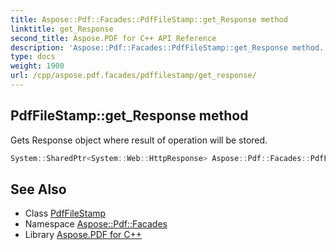 ```yaml
---
title: Aspose::Pdf::Facades::PdfFileStamp::get_Response method
linktitle: get_Response
second_title: Aspose.PDF for C++ API Reference
description: 'Aspose::Pdf::Facades::PdfFileStamp::get_Response method. Gets Response object where result of operation will be stored in C++.'
type: docs
weight: 1900
url: /cpp/aspose.pdf.facades/pdffilestamp/get_response/
---
```

## PdfFileStamp::get_Response method


Gets Response object where result of operation will be stored.

```cpp
System::SharedPtr<System::Web::HttpResponse> Aspose::Pdf::Facades::PdfFileStamp::get_Response() const
```

## See Also

* Class [PdfFileStamp](../)
* Namespace [Aspose::Pdf::Facades](../../)
* Library [Aspose.PDF for C++](../../../)
